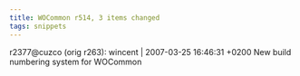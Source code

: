```yaml
---
title: WOCommon r514, 3 items changed
tags: snippets
---
```


r2377@cuzco (orig r263): wincent | 2007-03-25 16:46:31 +0200 New build numbering system for WOCommon
